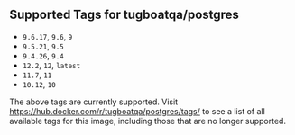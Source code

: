 ## Supported Tags for tugboatqa/postgres

* `9.6.17`, `9.6`, `9`
* `9.5.21`, `9.5`
* `9.4.26`, `9.4`
* `12.2`, `12`, `latest`
* `11.7`, `11`
* `10.12`, `10`

The above tags are currently supported. Visit https://hub.docker.com/r/tugboatqa/postgres/tags/ to see a list of all available tags for this image, including those that are no longer supported.
